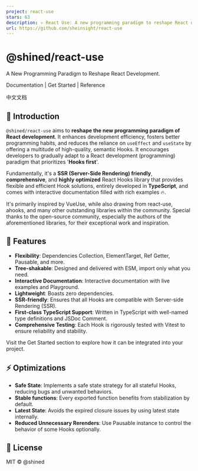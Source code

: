 ```yaml
---
project: react-use
stars: 63
description: ⚛️ React Use: A new programming paradigm to reshape React development.
url: https://github.com/sheinsight/react-use
---
```


@shined/react-use
=================

A New Programming Paradigm to Reshape React Development.

Documentation | Get Started | Reference

中文文档

  

🎉 Introduction
---------------

`@shined/react-use` aims to **reshape the new programming paradigm of React development**. It enhances development efficiency, fosters better programming habits, and reduces the reliance on `useEffect` and `useState` by offering a multitude of high-quality, semantic Hooks. It encourages developers to gradually adapt to a React development (programming) paradigm that prioritizes '**Hooks first**'.

Fundamentally, it's a **SSR (Server-Side Rendering) friendly**, **comprehensive**, and **highly optimized** React Hooks library that provides flexible and efficient Hook solutions, entirely developed in **TypeScript**, and comes with interactive documentation filled with rich examples 🔥.

It's primarily inspired by VueUse, while also drawing from react-use, ahooks, and many other outstanding libraries within the community. Special thanks to the open-source community, especially the authors of the aforementioned libraries, for their exceptional work and inspiration.

🚀 Features
-----------

-   **Flexibility**: Dependencies Collection, ElementTarget, Ref Getter, Pausable, and more.
-   **Tree-shakable**: Designed and delivered with ESM, import only what you need.
-   **Interactive Documentation**: Interactive documentation with live examples and Playground.
-   **Lightweight**: Boasts zero dependencies.
-   **SSR-friendly**: Ensures that all Hooks are compatible with Server-side Rendering (SSR).
-   **First-class TypeScript Support**: Written in TypeScript with well-named type definitions and JSDoc Comment.
-   **Comprehensive Testing**: Each Hook is rigorously tested with Vitest to ensure reliability and stability.

Visit the Get Started section to explore how it can be integrated into your project.

⚡️ Optimizations
----------------

-   **Safe State**: Implements a safe state strategy for all stateful Hooks, reducing bugs and unwanted behaviors.
-   **Stable functions**: Every exported function benefits from stabilization by default.
-   **Latest State**: Avoids the expired closure issues by using latest state internally.
-   **Reduced Unnecessary Rerenders**: Use Pausable instance to control the behavior of some Hooks optionally.

🪪 License
----------

MIT © @shined
